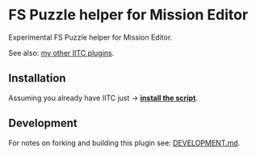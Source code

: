 # FS Puzzle helper for Mission Editor

Experimental FS Puzzle helper for Mission Editor.

See also: [my other IITC plugins](https://github.com/search?q=user%3AEccenux+iitc-plugin&type=Repositories).

Installation
------------

Assuming you already have IITC just &rarr; **[install the script](https://github.com/Eccenux/ingress-mission-fs-puzzle-helper/raw/master/my-plugin/dist/script.user.js)**.

Development
------------

For notes on forking and building this plugin see:
[DEVELOPMENT.md](DEVELOPMENT.md).
